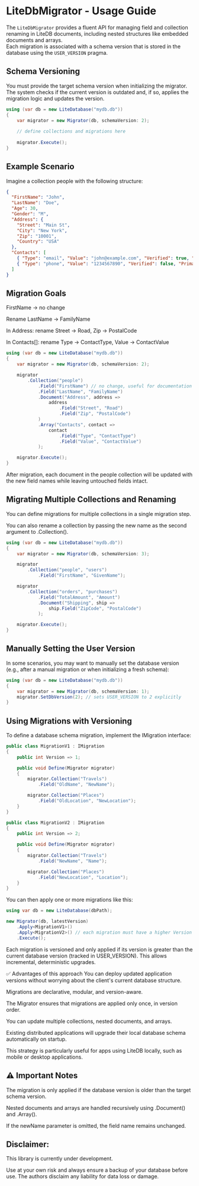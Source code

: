 # LiteDbMigrator - Usage Guide

The `LiteDbMigrator` provides a fluent API for managing field and collection renaming in LiteDB documents, including nested structures like embedded documents and arrays.  
Each migration is associated with a schema version that is stored in the database using the `USER_VERSION` pragma.

## Schema Versioning

You must provide the target schema version when initializing the migrator. The system checks if the current version is outdated and, if so, applies the migration logic and updates the version.

```csharp
using (var db = new LiteDatabase("mydb.db"))
{
    var migrator = new Migrator(db, schemaVersion: 2);
    
    // define collections and migrations here
    
    migrator.Execute();
}
```

## Example Scenario
Imagine a collection people with the following structure:

```json
{
  "FirstName": "John",
  "LastName": "Doe",
  "Age": 30,
  "Gender": "M",
  "Address": {
    "Street": "Main St",
    "City": "New York",
    "Zip": "10001",
    "Country": "USA"
  },
  "Contacts": [
    { "Type": "email", "Value": "john@example.com", "Verified": true, "Primary": true },
    { "Type": "phone", "Value": "1234567890", "Verified": false, "Primary": false }
  ]
}
```

## Migration Goals
FirstName → no change

Rename LastName → FamilyName

In Address: rename Street → Road, Zip → PostalCode

In Contacts[]: rename Type → ContactType, Value → ContactValue

```csharp
using (var db = new LiteDatabase("mydb.db"))
{
    var migrator = new Migrator(db, schemaVersion: 2);

    migrator
        .Collection("people")
            .Field("FirstName") // no change, useful for documentation
            .Field("LastName", "FamilyName")
            .Document("Address", address => 
                address
                    .Field("Street", "Road")
                    .Field("Zip", "PostalCode")
            )
            .Array("Contacts", contact => 
                contact
                    .Field("Type", "ContactType")
                    .Field("Value", "ContactValue")
            );

    migrator.Execute();
}
```

After migration, each document in the people collection will be updated with the new field names while leaving untouched fields intact.


## Migrating Multiple Collections and Renaming

You can define migrations for multiple collections in a single migration step.

You can also rename a collection by passing the new name as the second argument to .Collection().

```csharp
using (var db = new LiteDatabase("mydb.db"))
{
    var migrator = new Migrator(db, schemaVersion: 3);

    migrator
        .Collection("people", "users")
            .Field("FirstName", "GivenName");

    migrator
        .Collection("orders", "purchases")
            .Field("TotalAmount", "Amount")
            .Document("Shipping", ship => 
                ship.Field("ZipCode", "PostalCode")
            );

    migrator.Execute();
}
```

## Manually Setting the User Version
In some scenarios, you may want to manually set the database version (e.g., after a manual migration or when initializing a fresh schema):
```csharp
using (var db = new LiteDatabase("mydb.db"))
{
    var migrator = new Migrator(db, schemaVersion: 1);
    migrator.SetDbVersion(2); // sets USER_VERSION to 2 explicitly
}
```

## Using Migrations with Versioning

To define a database schema migration, implement the IMigration interface:
```csharp
public class MigrationV1 : IMigration
{
    public int Version => 1;

    public void Define(Migrator migrator)
    {
        migrator.Collection("Travels")
            .Field("OldName", "NewName");

        migrator.Collection("Places")
            .Field("OldLocation", "NewLocation");
    }
}
```

```csharp
public class MigrationV2 : IMigration
{
    public int Version => 2;

    public void Define(Migrator migrator)
    {
        migrator.Collection("Travels")
            .Field("NewName", "Name");

        migrator.Collection("Places")
            .Field("NewLocation", "Location");
    }
}
```

You can then apply one or more migrations like this:
```csharp
using var db = new LiteDatabase(dbPath);

new Migrator(db, latestVersion)
    .Apply<MigrationV1>()
    .Apply<MigrationV2>() // each migration must have a higher Version
    .Execute();
```

Each migration is versioned and only applied if its version is greater than the current database version (tracked in USER_VERSION). This allows incremental, deterministic upgrades.

✅ Advantages of this approach
You can deploy updated application versions without worrying about the client's current database structure.

Migrations are declarative, modular, and version-aware.

The Migrator ensures that migrations are applied only once, in version order.

You can update multiple collections, nested documents, and arrays.

Existing distributed applications will upgrade their local database schema automatically on startup.

This strategy is particularly useful for apps using LiteDB locally, such as mobile or desktop applications.



## ⚠️ Important Notes
The migration is only applied if the database version is older than the target schema version.

Nested documents and arrays are handled recursively using .Document() and .Array().

If the newName parameter is omitted, the field name remains unchanged.

## Disclaimer:
This library is currently under development. 

Use at your own risk and always ensure a backup of your database before use. The authors disclaim any liability for data loss or damage.